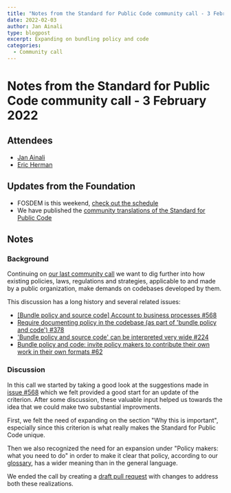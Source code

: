 ```yaml
---
title: "Notes from the Standard for Public Code community call - 3 February 2022"
date: 2022-02-03
author: Jan Ainali
type: blogpost
excerpt: Expanding on bundling policy and code
categories:
  - Community call
---
```


# Notes from the Standard for Public Code community call - 3 February 2022

## Attendees

* [Jan Ainali](https://publiccode.net/who-we-are/team/jan-ainali.html)
* [Eric Herman](https://publiccode.net/who-we-are/team/eric-herman.html)

## Updates from the Foundation

* FOSDEM is this weekend, [check out the schedule](https://fosdem.org/2022/schedule/room/dpublic_code/)
* We have published the [community translations of the Standard for Public Code](https://publiccodenet.github.io/community-translations-standard/)

## Notes

### Background

Continuing on [our last community call](https://blog.publiccode.net/community%20call/2022/01/11/notes-from-community-call-6-january-2022.html) we want to dig further into how existing policies, laws, regulations and strategies, applicable to and made by a public organization, make demands on codebases developed by them.

This discussion has a long history and several related issues:

* [[Bundle policy and source code] Account to business processes #568](https://github.com/publiccodenet/standard/issues/568)
* [Require documenting policy in the codebase (as part of 'bundle policy and code') #378](https://github.com/publiccodenet/standard/issues/378)
* ['Bundle policy and source code' can be interpreted very wide #224](https://github.com/publiccodenet/standard/issues/224)
* [Bundle policy and code: invite policy makers to contribute their own work in their own formats #62](https://github.com/publiccodenet/standard/issues/62)

### Discussion

In this call we started by taking a good look at the suggestions made in [issue #568](https://github.com/publiccodenet/standard/issues/568) which we felt provided a good start for an update of the criterion.
After some discussion, these valuable input helped us towards the idea that we could make two substantial improvments.

First, we felt the need of expanding on the section "Why this is important", especially since this criterion is what really makes the Standard for Public Code unique.

Then we also recognized the need for an expansion under "Policy makers:	 what you need to do" in order to make it clear that policy, according to our [glossary](https://standard.publiccode.net/glossary.html), has a wider meaning than in the general language.

We ended the call by creating a [draft pull request](https://github.com/publiccodenet/standard/pull/573) with changes to address both these realizations.
